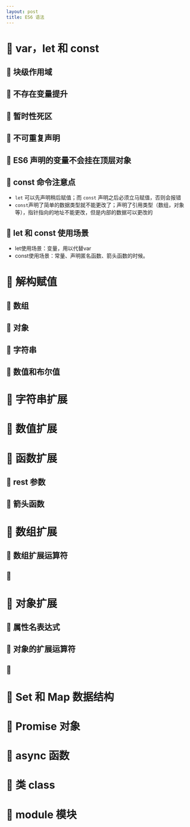 ```yaml
---
layout: post
title: ES6 语法
---
```


# 📒 var，let 和 const

## 📄 块级作用域

## 📄 不存在变量提升

## 📄 暂时性死区

## 📄 不可重复声明

## 📄 ES6 声明的变量不会挂在顶层对象

## 📄 const 命令注意点

- `let` 可以先声明稍后赋值；而 `const` 声明之后必须立马赋值，否则会报错
- `const`声明了简单的数据类型就不能更改了；声明了引用类型（数组，对象等），指针指向的地址不能更改，但是内部的数据可以更改的

## 📄 let 和 const 使用场景

- let使用场景：变量，用以代替var
- const使用场景：常量、声明匿名函数、箭头函数的时候。


# 📒 解构赋值

## 📄 数组

## 📄 对象

## 📄 字符串

## 📄 数值和布尔值


# 📒 字符串扩展

# 📒 数值扩展

# 📒 函数扩展

## 📄 rest 参数

## 📄 箭头函数

# 📒 数组扩展

## 📄 数组扩展运算符

## 📄 

# 📒 对象扩展

## 📄 属性名表达式

## 📄 对象的扩展运算符

## 📄 

# 📒 Set 和 Map 数据结构

# 📒 Promise 对象

# 📒 async 函数

# 📒 类 class 

# 📒 module 模块
 



